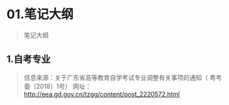 # 01.笔记大纲

> 笔记大纲

## 1.自考专业

> 信息来源：关于广东省高等教育自学考试专业调整有关事项的通知（ 粤考委〔2018〕1号）
> 网址：http://eea.gd.gov.cn/tzgg/content/post_2220572.html



 



 

 